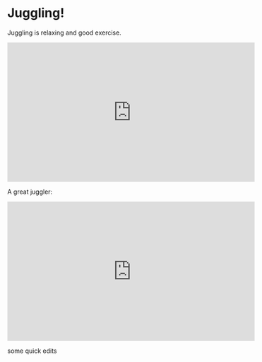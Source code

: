 # Juggling!

Juggling is relaxing and good exercise.

<iframe width="560" height="315" src="https://www.youtube.com/embed/x2_j6kMg1co" frameborder="0" allow="autoplay; encrypted-media" allowfullscreen></iframe>


A great juggler:

<iframe width="560" height="315" src="https://www.youtube.com/embed/aKR91XTONQY" frameborder="0" allow="autoplay; encrypted-media" allowfullscreen></iframe>


some quick edits